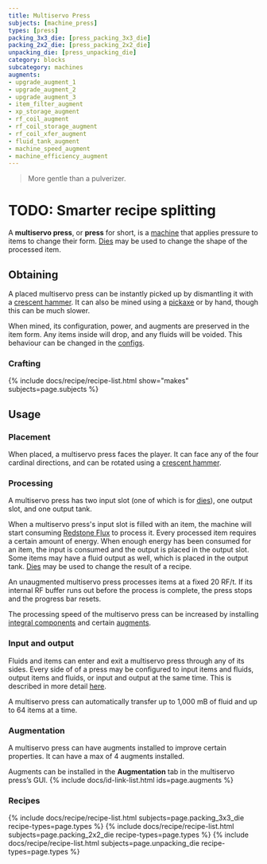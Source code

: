```yaml
---
title: Multiservo Press
subjects: [machine_press]
types: [press]
packing_3x3_die: [press_packing_3x3_die]
packing_2x2_die: [press_packing_2x2_die]
unpacking_die: [press_unpacking_die]
category: blocks
subcategory: machines
augments:
- upgrade_augment_1
- upgrade_augment_2
- upgrade_augment_3
- item_filter_augment
- xp_storage_augment
- rf_coil_augment
- rf_coil_storage_augment
- rf_coil_xfer_augment
- fluid_tank_augment
- machine_speed_augment
- machine_efficiency_augment
---
```

> More gentle than a pulverizer.

# TODO: Smarter recipe splitting

A **multiservo press**, or **press** for short, is a [machine](../machines/)
that applies pressure to items to change their form.
[Dies](../../thermal-expansion/dies) may be used to change the shape of the
processed item.

Obtaining
---------

A placed multiservo press can be instantly picked up by dismantling it with a
[crescent hammer](../../thermal-foundation/crescent-hammer/). It can also be
mined using a [pickaxe](https://minecraft.fandom.com/wiki/Pickaxe) or by hand,
though this can be much slower.

When mined, its configuration, power, and augments are preserved in the item
form. Any items inside will drop, and any fluids will be voided. This behaviour
can be changed in the [configs](../../faq#configs).

### Crafting
{% include docs/recipe/recipe-list.html show="makes" subjects=page.subjects %}

Usage
-----

### Placement
When placed, a multiservo press faces the player. It can face any of the four
cardinal directions, and can be rotated using a
[crescent hammer](../../thermal-foundation/crescent-hammer/).

### Processing
A multiservo press has two input slot (one of which is for
[dies](../../thermal-expansion/dies)), one output slot, and one output tank.

When a multiservo press's input slot is filled with an item, the machine will
start consuming [Redstone Flux](/docs/redstone-flux/) to process it.
Every processed item requires a certain amount of energy. When enough energy has
been consumed for an item, the input is consumed and the output is placed in the
output slot. Some items may have a fluid output as well, which is placed in the
output tank. [Dies](../../thermal-expansion/dies) may be used to change the
result of a recipe.

An unaugmented multiservo press processes items at a fixed 20 RF/t. If its
internal RF buffer runs out before the process is complete, the press stops
and the progress bar resets.

The processing speed of the multiservo press can be increased by installing
[integral components](#augmentation) and certain [augments](#augmentation).

### Input and output
Fluids and items can enter and exit a multiservo press through any of its sides.
Every side of of a press may be configured to input items and fluids, output
items and fluids, or input and output at the same time. This is described in
more detail [here](../../thermal-expansion/machines#configuration).

A multiservo press can automatically transfer up to 1,000 mB of fluid and up to
64 items at a time.

### Augmentation
A multiservo press can have augments installed to improve certain properties.
It can have a max of 4 augments installed.

Augments can be installed in the **Augmentation** tab in the multiservo press’s GUI.
{% include docs/id-link-list.html ids=page.augments %}

### Recipes
{% include docs/recipe/recipe-list.html subjects=page.packing_3x3_die recipe-types=page.types %}
{% include docs/recipe/recipe-list.html subjects=page.packing_2x2_die recipe-types=page.types %}
{% include docs/recipe/recipe-list.html subjects=page.unpacking_die recipe-types=page.types %}